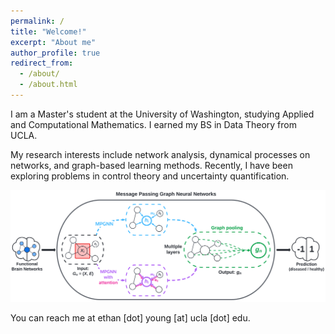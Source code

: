 ```yaml
---
permalink: /
title: "Welcome!"
excerpt: "About me"
author_profile: true
redirect_from: 
  - /about/
  - /about.html
---
```


I am a Master's student at the University of Washington, studying Applied and Computational Mathematics. I earned my BS in Data Theory from UCLA. 

My research interests include network analysis, dynamical processes on networks, and graph-based learning methods. Recently, I have been exploring problems in control theory and uncertainty quantification.

![](https://github.com/ethanjyoung/ethanjyoung.github.io/blob/master/images/braingb.png?raw=true)

You can reach me at ethan \[dot\] young \[at\] ucla \[dot\] edu.
